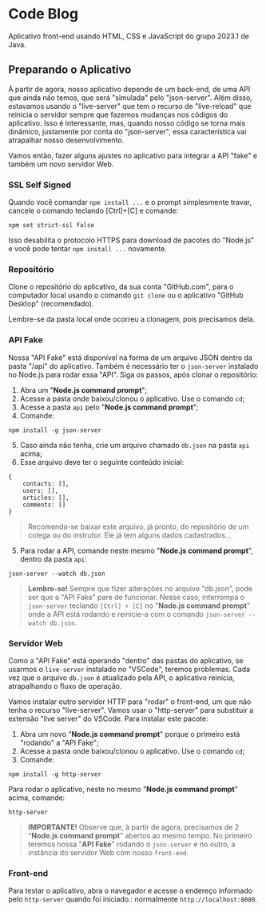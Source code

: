 # Code Blog
Aplicativo front-end usando HTML, CSS e JavaScript do grupo 2023.1 de Java.  

## Preparando o Aplicativo
À partir de agora, nosso aplicativo depende de um back-end, de uma API que ainda não temos, que será "simulada" pelo "json-server". Além disso, estavamos usando o "live-server" que tem o recurso de "live-reload" que reinicia o servidor sempre que fazemos mudanças nos códigos do aplicativo. Isso é interessante, mas, quando nosso código se torna mais dinâmico, justamente por conta do "json-server", essa característica vai atrapalhar nosso desenvolvimento.  

Vamos então, fazer alguns ajustes no aplicativo para integrar a API "fake" e também um novo servidor Web.

### SSL Self Signed
Quando você comandar `npm install ...` e o prompt simplesmente travar, cancele o comando teclando [Ctrl]+[C] e comande:
```
npm set strict-ssl false
```

Isso desabilita o protocolo HTTPS para download de pacotes do "Node.js" e você pode tentar `npm install ...` novamente.

### Repositório
Clone o repositório do aplicativo, da sua conta "GitHub.com", para o computador local usando o comando `git clone` ou o aplicativo "GitHub Desktop" (recomendado).

Lembre-se da pasta local onde ocorreu a clonagem, pois precisamos dela.

### API Fake
Nossa "API Fake" está disponível na forma de um arquivo JSON dentro da pasta "/api" do aplicativo.  Também é necessário ter o `json-server` instalado no Node.js para rodar essa "API". Siga os passos, após clonar o repositório:

1. Abra um "**Node.js command prompt**";
2. Acesse a pasta onde baixou/clonou o aplicativo. Use o comando `cd`;
3. Acesse a pasta `api` pelo "**Node.js command prompt**";
4. Comande:
```
npm install -g json-server
```

5. Caso ainda não tenha, crie um arquivo chamado `db.json` na pasta `api` acima;
4. Esse arquivo deve ter o seguinte conteúdo inicial:

```
{
    contacts: [],
    users: [],
    articles: [],
    comments: []
}
```

> Recomenda-se baixar este arquivo, já pronto, do repositório de um colega ou do  instrutor. Ele já tem alguns dados cadastrados...

5. Para rodar a API, comande neste mesmo "**Node.js command prompt**", dentro da pasta `api`:
```
json-server --watch db.json
```

>**Lembre-se!**
> Sempre que fizer alterações no arquivo "db.json", pode ser que a "API Fake" pare de funcionar. Nesse caso, interrompa o `json-server` teclando ``[Ctrl] + [C]`` no "**Node.js command prompt**" onde a API está rodando e reinicie-a com o comando `json-server --watch db.json`.

### Servidor Web

Como a "API Fake" está operando "dentro" das pastas do aplicativo, se usarmos o `live-server` instalado no "VSCode", teremos problemas. Cada vez que o arquivo `db.json` é atualizado pela API, o aplicativo reinicia, atrapalhando o fluxo de operação.

Vamos instalar outro servidor HTTP para "rodar" o front-end, um que não tenha o recurso "live-server". Vamos usar o "http-server" para substituir a extensão "live server" do VSCode. Para instalar este pacote:

1. Abra um novo  "**Node.js command prompt**" porque o primeiro está "rodando" a "API Fake";
2. Acesse a pasta onde baixou/clonou o aplicativo. Use o comando `cd`;
3. Comande:
```
npm install -g http-server
```
Para rodar o aplicativo, neste no mesmo "**Node.js command prompt**" acima, comande:
```
http-server
```
> **IMPORTANTE!**
> Observe que, à partir de agora, precisamos de 2 "**Node.js command prompt**" abertos ao mesmo tempo. No primeiro teremos nossa "**API Fake**" rodando o `json-server` e no outro, a instância do servidor Web com nosso `front-end`.

### Front-end
Para testar o aplicativo, abra o navegador e acesse o endereço informado pelo `http-server` quando foi iniciado.: normalmente `http://localhost:8080`.